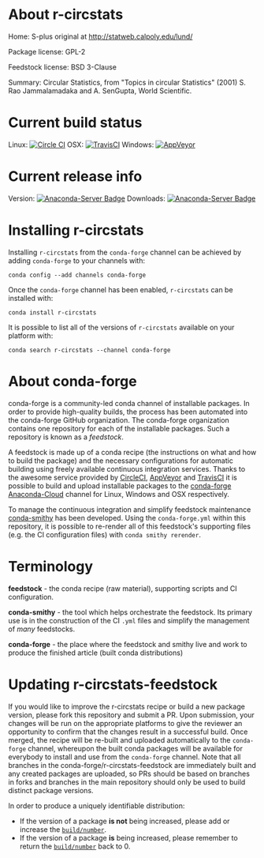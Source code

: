 About r-circstats
=================

Home: S-plus original at http://statweb.calpoly.edu/lund/

Package license: GPL-2

Feedstock license: BSD 3-Clause

Summary: Circular Statistics, from "Topics in circular Statistics" (2001) S. Rao Jammalamadaka and A. SenGupta, World Scientific.



Current build status
====================

Linux: [![Circle CI](https://circleci.com/gh/conda-forge/r-circstats-feedstock.svg?style=shield)](https://circleci.com/gh/conda-forge/r-circstats-feedstock)
OSX: [![TravisCI](https://travis-ci.org/conda-forge/r-circstats-feedstock.svg?branch=master)](https://travis-ci.org/conda-forge/r-circstats-feedstock)
Windows: [![AppVeyor](https://ci.appveyor.com/api/projects/status/github/conda-forge/r-circstats-feedstock?svg=True)](https://ci.appveyor.com/project/conda-forge/r-circstats-feedstock/branch/master)

Current release info
====================
Version: [![Anaconda-Server Badge](https://anaconda.org/conda-forge/r-circstats/badges/version.svg)](https://anaconda.org/conda-forge/r-circstats)
Downloads: [![Anaconda-Server Badge](https://anaconda.org/conda-forge/r-circstats/badges/downloads.svg)](https://anaconda.org/conda-forge/r-circstats)

Installing r-circstats
======================

Installing `r-circstats` from the `conda-forge` channel can be achieved by adding `conda-forge` to your channels with:

```
conda config --add channels conda-forge
```

Once the `conda-forge` channel has been enabled, `r-circstats` can be installed with:

```
conda install r-circstats
```

It is possible to list all of the versions of `r-circstats` available on your platform with:

```
conda search r-circstats --channel conda-forge
```


About conda-forge
=================

conda-forge is a community-led conda channel of installable packages.
In order to provide high-quality builds, the process has been automated into the
conda-forge GitHub organization. The conda-forge organization contains one repository
for each of the installable packages. Such a repository is known as a *feedstock*.

A feedstock is made up of a conda recipe (the instructions on what and how to build
the package) and the necessary configurations for automatic building using freely
available continuous integration services. Thanks to the awesome service provided by
[CircleCI](https://circleci.com/), [AppVeyor](http://www.appveyor.com/)
and [TravisCI](https://travis-ci.org/) it is possible to build and upload installable
packages to the [conda-forge](https://anaconda.org/conda-forge)
[Anaconda-Cloud](http://docs.anaconda.org/) channel for Linux, Windows and OSX respectively.

To manage the continuous integration and simplify feedstock maintenance
[conda-smithy](http://github.com/conda-forge/conda-smithy) has been developed.
Using the ``conda-forge.yml`` within this repository, it is possible to re-render all of
this feedstock's supporting files (e.g. the CI configuration files) with ``conda smithy rerender``.


Terminology
===========

**feedstock** - the conda recipe (raw material), supporting scripts and CI configuration.

**conda-smithy** - the tool which helps orchestrate the feedstock.
                   Its primary use is in the construction of the CI ``.yml`` files
                   and simplify the management of *many* feedstocks.

**conda-forge** - the place where the feedstock and smithy live and work to
                  produce the finished article (built conda distributions)


Updating r-circstats-feedstock
==============================

If you would like to improve the r-circstats recipe or build a new
package version, please fork this repository and submit a PR. Upon submission,
your changes will be run on the appropriate platforms to give the reviewer an
opportunity to confirm that the changes result in a successful build. Once
merged, the recipe will be re-built and uploaded automatically to the
`conda-forge` channel, whereupon the built conda packages will be available for
everybody to install and use from the `conda-forge` channel.
Note that all branches in the conda-forge/r-circstats-feedstock are
immediately built and any created packages are uploaded, so PRs should be based
on branches in forks and branches in the main repository should only be used to
build distinct package versions.

In order to produce a uniquely identifiable distribution:
 * If the version of a package **is not** being increased, please add or increase
   the [``build/number``](http://conda.pydata.org/docs/building/meta-yaml.html#build-number-and-string).
 * If the version of a package **is** being increased, please remember to return
   the [``build/number``](http://conda.pydata.org/docs/building/meta-yaml.html#build-number-and-string)
   back to 0.
